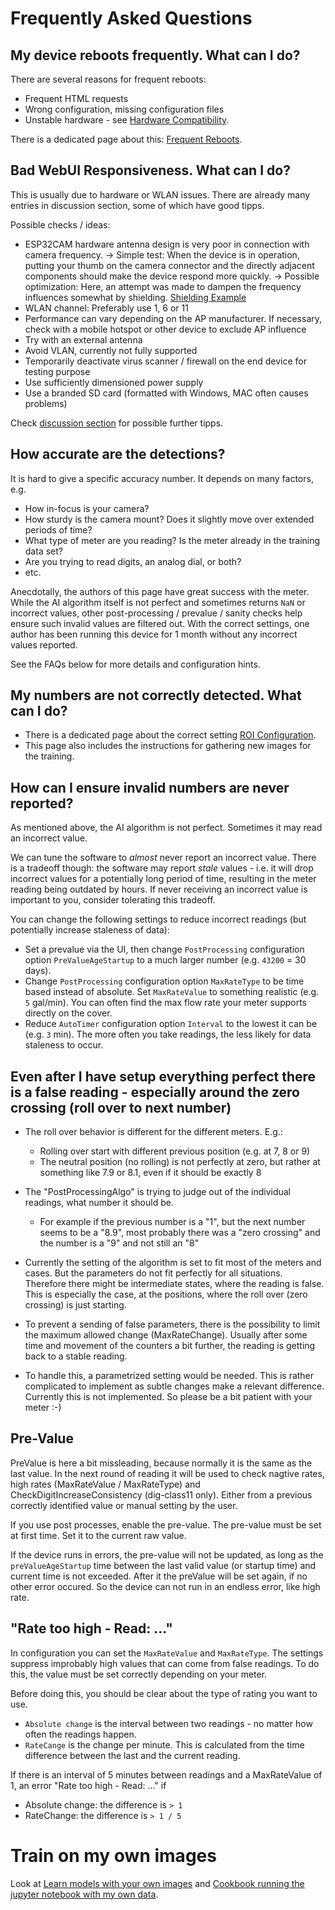 # Frequently Asked Questions

## My device reboots frequently. What can I do?

There are several reasons for frequent reboots:

* Frequent HTML requests
* Wrong configuration, missing configuration files
* Unstable hardware - see [Hardware Compatibility](../Hardware-Compatibility).

There is a dedicated page about this: [Frequent Reboots](../Frequent-Reboots/).


## Bad WebUI Responsiveness. What can I do?

This is usually due to hardware or WLAN issues. There are already many entries in discussion section, some of which have good tipps.

Possible checks / ideas:

* ESP32CAM hardware antenna design is very poor in connection with camera frequency.
-> Simple test: When the device is in operation, putting your thumb on the camera connector and the directly adjacent components should make the device respond more quickly.
-> Possible optimization: Here, an attempt was made to dampen the frequency influences somewhat by shielding. 
[Shielding Example](https://www.reddit.com/r/esp32/comments/r9g5jc/fixing_ymmv_the_poor_frame_rate_on_the_esp32cam/)
* WLAN channel: Preferably use 1, 6 or 11
* Performance can vary depending on the AP manufacturer. If necessary, check with a mobile hotspot or other device to exclude AP influence
* Try with an external antenna
* Avoid VLAN, currently not fully supported
* Temporarily deactivate virus scanner / firewall on the end device for testing purpose
* Use sufficiently dimensioned power supply
* Use a branded SD card (formatted with Windows, MAC often causes problems)

Check [discussion section](https://github.com/jomjol/AI-on-the-edge-device/discussions) for possible further tipps.


## How accurate are the detections?

It is hard to give a specific accuracy number. It depends on many factors, e.g.

* How in-focus is your camera?
* How sturdy is the camera mount? Does it slightly move over extended periods of time?
* What type of meter are you reading? Is the meter already in the training data set?
* Are you trying to read digits, an analog dial, or both?
* etc.

Anecdotally, the authors of this page have great success with the meter. While the AI algorithm itself is not perfect and sometimes returns `NaN` or incorrect values, other post-processing / prevalue / sanity checks help ensure such invalid values are filtered out. With the correct settings, one author has been running this device for 1 month without any incorrect values reported. 

See the FAQs below for more details and configuration hints.


## My numbers are not correctly detected. What can I do?

* There is a dedicated page about the correct setting [ROI Configuration](../ROI-Configuration/).
* This page also includes the instructions for gathering new images for the training.

## How can I ensure invalid numbers are never reported?

As mentioned above, the AI algorithm is not perfect. Sometimes it may read an incorrect value.

We can tune the software to _almost_ never report an incorrect value. There is a tradeoff though: the software may report _stale_ values - i.e. it will drop incorrect values for a potentially long period of time, resulting in the meter reading being outdated by hours. If never receiving an incorrect value is important to you, consider tolerating this tradeoff.

You can change the following settings to reduce incorrect readings (but potentially increase staleness of data):

* Set a prevalue via the UI, then change `PostProcessing` configuration option `PreValueAgeStartup` to a much larger number (e.g. `43200` = 30 days).
* Change `PostProcessing` configuration option `MaxRateType` to be time based instead of absolute. Set `MaxRateValue` to something realistic (e.g. `5` gal/min). You can often find the max flow rate your meter supports directly on the cover.
* Reduce `AutoTimer` configuration option `Interval` to the lowest it can be (e.g. `3` min). The more often you take readings, the less likely for data staleness to occur.

## Even after I have setup everything perfect there is a false reading - especially around the zero crossing (roll over to next number)

* The roll over behavior is different for the different meters. E.g.:
  * Rolling over start with different previous position (e.g. at 7, 8 or 9)
  * The neutral position (no rolling) is not perfectly at zero, but rather at something like 7.9 or 8.1, even if it should be exactly 8

* The "PostProcessingAlgo" is trying to judge out of the individual readings, what number it should be. 
  * For example if the previous number is a "1", but the next number seems to be a "8.9", most probably there was a "zero crossing" and the number is a "9" and not still an "8"

* Currently the setting of the algorithm is set to fit most of the meters and cases. But the parameters do not fit perfectly for all situations. Therefore there might be intermediate states, where the reading is false. 
  This is especially the case, at the positions, where the roll over (zero crossing) is just starting.
* To prevent a sending of false parameters, there is the possibility to limit the maximum allowed change (MaxRateChange).
  Usually after some time and movement of the counters a bit further, the reading is getting back to a stable reading.
* To handle this, a parametrized setting would be needed. This is rather complicated to implement as subtle changes make a relevant difference. Currently this is not implemented. 
  So please be a bit patient with your meter :-)

## Pre-Value

PreValue is here a bit missleading, because normally it is the same as the last value. In the next round of reading it will be used to check nagtive rates, high rates (MaxRateValue / MaxRateType) and CheckDigitIncreaseConsistency (dig-class11 only). Either from a previous correctly identified value or manual setting by the user.

If you use post processes, enable the pre-value. The pre-value must be set at first time. Set it to the current raw value. 

If the device runs in errors, the pre-value will not be updated, as long as the `preValueAgeStartup` time between the last valid value (or startup time) and current time is not exceeded. After it the preValue will be set again, if no other error occured. So the device can not run in an endless error, like high rate.

## "Rate too high - Read: ..."

In configuration you can set the `MaxRateValue` and `MaxRateType`. The settings suppress improbably high values that can come from false readings. To do this, the value must be set correctly depending on your meter.

Before doing this, you should be clear about the type of rating you want to use.

- `Absolute change` is the interval between two readings - no matter how often the readings happen. 
- `RateCange` is the change per minute. This is calculated from the time difference between the last and the current reading. 

If there is an interval of 5 minutes between readings and a MaxRateValue of 1, an error "Rate too high - Read: ..." if 

- Absolute change: the difference is `> 1`
- RateChange: the difference is `> 1 / 5`

# Train on my own images

Look at [Learn models with your own images](https://jomjol.github.io/AI-on-the-edge-device-docs/Learn-models-with-your-own-images/)
and [Cookbook running the jupyter notebook with my own data](https://github.com/haverland/Tenth-of-step-of-a-meter-digit/wiki/Cookbook-running-the-jupyter-notebook-with-my-own-data).
